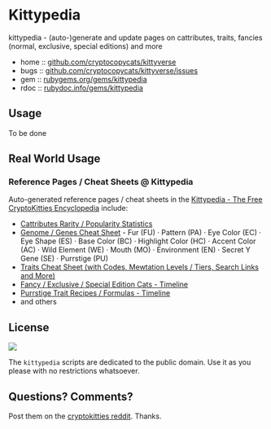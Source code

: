# Kittypedia

kittypedia - (auto-)generate and update pages on cattributes, traits, fancies (normal, exclusive, special editions) and more

* home  :: [github.com/cryptocopycats/kittyverse](https://github.com/cryptocopycats/kittyverse)
* bugs  :: [github.com/cryptocopycats/kittyverse/issues](https://github.com/cryptocopycats/kittyverse/issues)
* gem   :: [rubygems.org/gems/kittypedia](https://rubygems.org/gems/kittypedia)
* rdoc  :: [rubydoc.info/gems/kittypedia](http://rubydoc.info/gems/kittypedia)


## Usage

To be done







## Real World Usage

### Reference Pages / Cheat Sheets @ Kittypedia

Auto-generated reference pages / cheat sheets
in the [Kittypedia - The Free CryptoKitties Encyclopedia](https://github.com/cryptocopycats/kittypedia) include:

- [Cattributes Rarity / Popularity Statistics](https://github.com/cryptocopycats/kittypedia/blob/master/CATTRIBUTES.md)
- [Genome / Genes Cheat Sheet](https://github.com/cryptocopycats/kittypedia/blob/master/GENES.md) - Fur (FU) ·  Pattern (PA) ·  Eye Color (EC) ·  Eye Shape (ES) ·  Base Color (BC) ·  Highlight Color (HC) ·  Accent Color (AC) ·  Wild Element (WE) ·  Mouth (MO) ·  Environment (EN) ·  Secret Y Gene (SE) ·  Purrstige (PU)
- [Traits Cheat Sheet (with Codes, Mewtation Levels / Tiers, Search Links and More)](https://github.com/cryptocopycats/kittypedia/blob/master/TRAITS.md)
- [Fancy / Exclusive / Special Edition Cats - Timeline](https://github.com/cryptocopycats/kittypedia/blob/master/TIMELINE-FANCIES.md)
- [Purrstige Trait Recipes / Formulas - Timeline](https://github.com/cryptocopycats/kittypedia/blob/master/TIMELINE-PURRSTIGES.md)
- and others






## License

![](https://publicdomainworks.github.io/buttons/zero88x31.png)

The `kittypedia` scripts are dedicated to the public domain.
Use it as you please with no restrictions whatsoever.


## Questions? Comments?

Post them on the [cryptokitties reddit](https://www.reddit.com/r/cryptokitties). Thanks.

